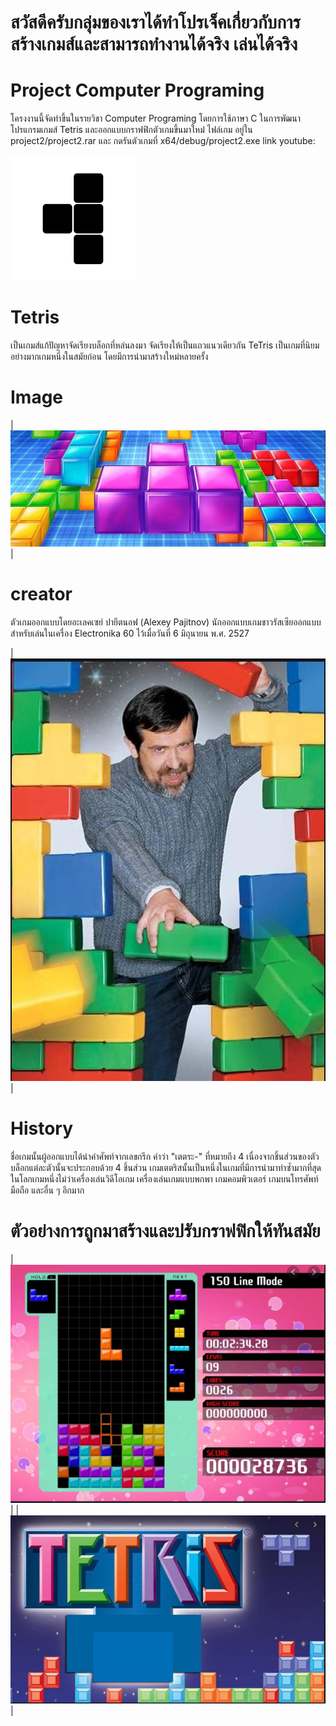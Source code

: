 # สวัสดีครับกลุ่มของเราได้ทำโปรเจ็คเกี่ยวกับการสร้างเกมส์และสามารถทำงานได้จริง เล่นได้จริง
# Project Computer Programing
โครงงานนี้จัดทำขึ้นในรายวิชา Computer Programing โดยการใช้ภาษา C ในการพัฒนาโปรแกรมเกมส์ Tetris และออกแบบกราฟฟิกตัวเกมขึ้นมาใหม่่
ไฟล์เกม อยู่ใน project2/project2.rar และ กดรันตัวเกมที่ x64/debug/project2.exe
link youtube:

<img  src="IMG/337600-200.png">

# Tetris
เป็นเกมส์แก้ปัญหาจัดเรียงบล็อกที่หล่นลงมา จัดเรียงให้เป็นแถวแนวเดียวกัน TeTris เป็นเกมที่นิยมอย่างมากเกมหนึ่งในสมัยก่อน โดยมีการนำมาสร้างใหม่หลายครั้ง

# Image
|<img  src="IMG/Tetis.jpg">|

# creator
ตัวเกมออกแบบโดยอะเลคเซย์ ปายีตนอฟ (Alexey Pajitnov) 
นักออกแบบเกมชาวรัสเซียออกแบบสำหรับเล่นในเครื่อง Electronika 60 ไว้เมื่อวันที่ 6 มิถุนายน พ.ศ. 2527

|<img  src="IMG/creater.jpg">|

# History
ชื่อเกมนั้นผู้ออกแบบได้นำคำศัพท์จากเลขกรีก คำว่า "เตตระ-" ที่หมายถึง 4 เนื่องจากชิ้นส่วนของตัวบล็อกแต่ละตัวนั้นจะประกอบด้วย 4 ชิ้นส่วน เกมเตตริสนั้นเป็นหนึ่งในเกมที่มีการนำมาทำซ้ำมากที่สุดในโลกเกมหนึ่งไม่ว่าเครื่องเล่นวิดีโอเกม เครื่องเล่นเกมแบบพกพา เกมคอมพิวเตอร์ เกมบนโทรศัพท์มือถือ และอื่น ๆ อีกมาก

# ตัวอย่างการถูกมาสร้างและปรับกราฟฟิกให้ทันสมัย

|<img  src="IMG/Tetis2.jpg">|
|<img  src="IMG/Tetis3.jpg">|
